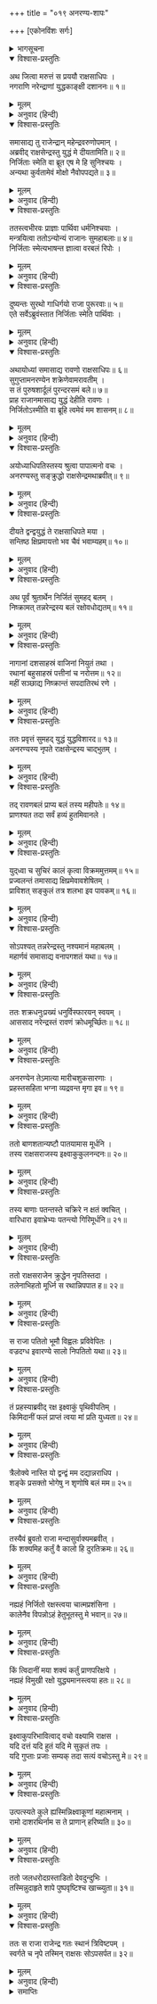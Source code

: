 +++
title = "०१९ अनरण्य-शापः"

+++
[एकोनविंशः सर्गः]



<details><summary>भागसूचना</summary>

19. रावणके द्वारा अनरण्यका वध तथा उनके द्वारा उसे शापकी प्राप्ति
</details>

<details open><summary>विश्वास-प्रस्तुतिः</summary>

अथ जित्वा मरुत्तं स प्रययौ राक्षसाधिपः ।  
नगराणि नरेन्द्राणां युद्धकाङ्क्षी दशाननः॥ १॥
</details>

<details><summary>मूलम्</summary>

अथ जित्वा मरुत्तं स प्रययौ राक्षसाधिपः ।  
नगराणि नरेन्द्राणां युद्धकाङ्क्षी दशाननः॥ १॥
</details>

<details><summary>अनुवाद (हिन्दी)</summary>

(अगस्त्यजी कहते हैं—रघुनन्दन!) पूर्वोक्त रूपसे राजा मरुत्तको जीतनेके पश्चात् राक्षसराज दशग्रीव क्रमशः अन्य नरेशोंके नगरोंमें भी युद्धकी इच्छासे गया॥ १॥
</details>

<details open><summary>विश्वास-प्रस्तुतिः</summary>

समासाद्य तु राजेन्द्रान् महेन्द्रवरुणोपमान् ।  
अब्रवीद् राक्षसेन्द्रस्तु युद्धं मे दीयतामिति॥ २॥  
निर्जिताः स्मेति वा ब्रूत एष मे हि सुनिश्चयः ।  
अन्यथा कुर्वतामेवं मोक्षो नैवोपपद्यते॥ ३॥
</details>

<details><summary>मूलम्</summary>

समासाद्य तु राजेन्द्रान् महेन्द्रवरुणोपमान् ।  
अब्रवीद् राक्षसेन्द्रस्तु युद्धं मे दीयतामिति॥ २॥  
निर्जिताः स्मेति वा ब्रूत एष मे हि सुनिश्चयः ।  
अन्यथा कुर्वतामेवं मोक्षो नैवोपपद्यते॥ ३॥
</details>

<details><summary>अनुवाद (हिन्दी)</summary>

महेन्द्र और वरुणके समान पराक्रमी उन महाराजोंके पास जाकर वह राक्षसराज उनसे कहता—‘राजाओ! तुम मेरे साथ युद्ध करो अथवा यह कह दो कि ‘हम हार गये ।’ यही मेरा अच्छी तरह किया हुआ निश्चय है । इसके विपरीत करनेसे तुम्हें छुटकारा नहीं मिलेगा’॥ २-३॥
</details>

<details open><summary>विश्वास-प्रस्तुतिः</summary>

ततस्त्वभीरवः प्राज्ञाः पार्थिवा धर्मनिश्चयाः ।  
मन्त्रयित्वा ततोऽन्योन्यं राजानः सुमहाबलाः॥ ४॥  
निर्जिताः स्मेत्यभाषन्त ज्ञात्वा वरबलं रिपोः ।
</details>

<details><summary>मूलम्</summary>

ततस्त्वभीरवः प्राज्ञाः पार्थिवा धर्मनिश्चयाः ।  
मन्त्रयित्वा ततोऽन्योन्यं राजानः सुमहाबलाः॥ ४॥  
निर्जिताः स्मेत्यभाषन्त ज्ञात्वा वरबलं रिपोः ।
</details>

<details><summary>अनुवाद (हिन्दी)</summary>

तब निर्भय, बुद्धिमान् तथा धर्मपूर्ण विचार रखनेवाले बहुत-से महाबली राजा परस्पर सलाह करके शत्रुकी प्रबलताको समझकर बोले—‘राक्षसराज! हम तुमसे हार मान लेते हैं’॥ ४ १/२॥
</details>

<details open><summary>विश्वास-प्रस्तुतिः</summary>

दुष्यन्तः सुरथो गाधिर्गयो राजा पुरूरवाः॥ ५॥  
एते सर्वेऽब्रुवंस्तात निर्जिताः स्मेति पार्थिवाः ।
</details>

<details><summary>मूलम्</summary>

दुष्यन्तः सुरथो गाधिर्गयो राजा पुरूरवाः॥ ५॥  
एते सर्वेऽब्रुवंस्तात निर्जिताः स्मेति पार्थिवाः ।
</details>

<details><summary>अनुवाद (हिन्दी)</summary>

दुष्यन्त, सुरथ, गाधि, गय, राजा पुरूरवा—इन सभी भूपालोंने अपने-अपने राजत्वकालमें रावणके सामने अपनी पराजय स्वीकार कर ली॥ ५ १/२॥
</details>

<details open><summary>विश्वास-प्रस्तुतिः</summary>

अथायोध्यां समासाद्य रावणो राक्षसाधिपः॥ ६॥  
सुगुप्तामनरण्येन शक्रेणेवामरावतीम् ।  
स तं पुरुषशार्दूलं पुरन्दरसमं बले॥ ७॥  
प्राह राजानमासाद्य युद्धं देहीति रावणः ।  
निर्जितोऽस्मीति वा ब्रूहि त्वमेवं मम शासनम्॥ ८॥
</details>

<details><summary>मूलम्</summary>

अथायोध्यां समासाद्य रावणो राक्षसाधिपः॥ ६॥  
सुगुप्तामनरण्येन शक्रेणेवामरावतीम् ।  
स तं पुरुषशार्दूलं पुरन्दरसमं बले॥ ७॥  
प्राह राजानमासाद्य युद्धं देहीति रावणः ।  
निर्जितोऽस्मीति वा ब्रूहि त्वमेवं मम शासनम्॥ ८॥
</details>

<details><summary>अनुवाद (हिन्दी)</summary>

इसके बाद राक्षसोंका राजा रावण इन्द्रद्वारा सुरक्षित अमरावतीकी भाँति महाराज अनरण्यद्वारा पालित अयोध्यापुरीमें आया । वहाँ पुरन्दर (इन्द्र)-के समान पराक्रमी पुरुषसिंह राजा अनरण्यसे मिलकर बोला—‘राजन्! तुम मुझसे युद्ध करनेका वचन दो अथवा कह दो कि ‘मैं हार गया ।’ यही मेरा आदेश है’॥ ६—८॥
</details>

<details open><summary>विश्वास-प्रस्तुतिः</summary>

अयोध्याधिपतिस्तस्य श्रुत्वा पापात्मनो वचः ।  
अनरण्यस्तु सङ्क्रुद्धो राक्षसेन्द्रमथाब्रवीत्॥ ९॥
</details>

<details><summary>मूलम्</summary>

अयोध्याधिपतिस्तस्य श्रुत्वा पापात्मनो वचः ।  
अनरण्यस्तु सङ्क्रुद्धो राक्षसेन्द्रमथाब्रवीत्॥ ९॥
</details>

<details><summary>अनुवाद (हिन्दी)</summary>

उस पापात्माकी वह बात सुनकर अयोध्यानरेश अनरण्यको बड़ा क्रोध हुआ और वे उस राक्षसराजसे बोले—॥ ९॥
</details>

<details open><summary>विश्वास-प्रस्तुतिः</summary>

दीयते द्वन्द्वयुद्धं ते राक्षसाधिपते मया ।  
सन्तिष्ठ क्षिप्रमायत्तो भव चैवं भवाम्यहम्॥ १०॥
</details>

<details><summary>मूलम्</summary>

दीयते द्वन्द्वयुद्धं ते राक्षसाधिपते मया ।  
सन्तिष्ठ क्षिप्रमायत्तो भव चैवं भवाम्यहम्॥ १०॥
</details>

<details><summary>अनुवाद (हिन्दी)</summary>

‘निशाचरपते! मैं तुम्हें द्वन्द्वयुद्धका अवसर देता हूँ । ठहरो, शीघ्र युद्धके लिये तैयार हो जाओ । मैं भी तैयार हो रहा हूँ’॥ १०॥
</details>

<details open><summary>विश्वास-प्रस्तुतिः</summary>

अथ पूर्वं श्रुतार्थेन निर्जितं सुमहद् बलम् ।  
निष्क्रामत् तन्नरेन्द्रस्य बलं रक्षोवधोद्यतम्॥ ११॥
</details>

<details><summary>मूलम्</summary>

अथ पूर्वं श्रुतार्थेन निर्जितं सुमहद् बलम् ।  
निष्क्रामत् तन्नरेन्द्रस्य बलं रक्षोवधोद्यतम्॥ ११॥
</details>

<details><summary>अनुवाद (हिन्दी)</summary>

राजाने रावणकी दिग्विजयकी बात पहलेसे ही सुन रखी थी, इसलिये उन्होंने बहुत बड़ी सेना इकट्ठी कर ली थी । नरेशकी वह सारी सेना उस समय राक्षसके वधके लिये उत्साहित हो नगरसे बाहर निकली॥ ११॥
</details>

<details open><summary>विश्वास-प्रस्तुतिः</summary>

नागानां दशसाहस्रं वाजिनां नियुतं तथा ।  
रथानां बहुसाहस्रं पत्तीनां च नरोत्तम॥ १२॥  
महीं सञ्छाद्य निष्क्रान्तं सपदातिरथं रणे ।
</details>

<details><summary>मूलम्</summary>

नागानां दशसाहस्रं वाजिनां नियुतं तथा ।  
रथानां बहुसाहस्रं पत्तीनां च नरोत्तम॥ १२॥  
महीं सञ्छाद्य निष्क्रान्तं सपदातिरथं रणे ।
</details>

<details><summary>अनुवाद (हिन्दी)</summary>

नरश्रेष्ठ श्रीराम! दस हजार हाथीसवार, एक लाख घुड़सवार, कई हजार रथी और पैदल सैनिक पृथ्वीको आच्छादित करके युद्धके लिये आगे बढ़े । रथों और पैदलोंसहित सारी सेना रणक्षेत्रमें जा पहुँची॥ १२ १/२॥
</details>

<details open><summary>विश्वास-प्रस्तुतिः</summary>

ततः प्रवृत्तं सुमहद् युद्धं युद्धविशारद॥ १३॥  
अनरण्यस्य नृपते राक्षसेन्द्रस्य चाद्भुतम् ।
</details>

<details><summary>मूलम्</summary>

ततः प्रवृत्तं सुमहद् युद्धं युद्धविशारद॥ १३॥  
अनरण्यस्य नृपते राक्षसेन्द्रस्य चाद्भुतम् ।
</details>

<details><summary>अनुवाद (हिन्दी)</summary>

युद्धविशारद रघुवीर! फिर तो राजा अनरण्य और निशाचर रावणमें बड़ा अद्भुत संग्राम होने लगा॥ १३ १/२॥
</details>

<details open><summary>विश्वास-प्रस्तुतिः</summary>

तद् रावणबलं प्राप्य बलं तस्य महीपतेः॥ १४॥  
प्राणश्यत तदा सर्वं हव्यं हुतमिवानले ।
</details>

<details><summary>मूलम्</summary>

तद् रावणबलं प्राप्य बलं तस्य महीपतेः॥ १४॥  
प्राणश्यत तदा सर्वं हव्यं हुतमिवानले ।
</details>

<details><summary>अनुवाद (हिन्दी)</summary>

उस समय राजाकी सारी सेना रावणकी सेनाके साथ टक्कर लेकर उसी तरह नष्ट होने लगी, जैसे अग्निमें दी हुई आहुति पूर्णतः भस्म हो जाती है॥ १४ १/२॥
</details>

<details open><summary>विश्वास-प्रस्तुतिः</summary>

युद्‍ध्वा च सुचिरं कालं कृत्वा विक्रममुत्तमम्॥ १५॥  
प्रज्वलन्तं तमासाद्य क्षिप्रमेवावशेषितम् ।  
प्राविशत् सङ्कुलं तत्र शलभा इव पावकम्॥ १६॥
</details>

<details><summary>मूलम्</summary>

युद्‍ध्वा च सुचिरं कालं कृत्वा विक्रममुत्तमम्॥ १५॥  
प्रज्वलन्तं तमासाद्य क्षिप्रमेवावशेषितम् ।  
प्राविशत् सङ्कुलं तत्र शलभा इव पावकम्॥ १६॥
</details>

<details><summary>अनुवाद (हिन्दी)</summary>

उस सेनाने बहुत देरतक युद्ध किया, बड़ा पराक्रम दिखाया; परंतु तेजस्वी रावणका सामना करके वह बहुत थोड़ी संख्यामें शेष रह गयी और अन्ततोगत्वा जैसे पतिङ्गे आगमें जलकर भस्म हो जाते हैं, उसी प्रकार कालके गालमें चली गयी॥ १५-१६॥
</details>

<details open><summary>विश्वास-प्रस्तुतिः</summary>

सोऽपश्यत् तन्नरेन्द्रस्तु नश्यमानं महाबलम् ।  
महार्णवं समासाद्य वनापगशतं यथा॥ १७॥
</details>

<details><summary>मूलम्</summary>

सोऽपश्यत् तन्नरेन्द्रस्तु नश्यमानं महाबलम् ।  
महार्णवं समासाद्य वनापगशतं यथा॥ १७॥
</details>

<details><summary>अनुवाद (हिन्दी)</summary>

राजाने देखा, मेरी विशाल सेना उसी प्रकार नष्ट होती चली जा रही है, जैसे जलसे भरी हुई सैकड़ों नदियाँ महासागरके पास पहुँचकर उसीमें विलीन हो जाती हैं॥ १७॥
</details>

<details open><summary>विश्वास-प्रस्तुतिः</summary>

ततः शक्रधनुःप्रख्यं धनुर्विस्फारयन् स्वयम् ।  
आससाद नरेन्द्रस्तं रावणं क्रोधमूर्च्छितः॥ १८॥
</details>

<details><summary>मूलम्</summary>

ततः शक्रधनुःप्रख्यं धनुर्विस्फारयन् स्वयम् ।  
आससाद नरेन्द्रस्तं रावणं क्रोधमूर्च्छितः॥ १८॥
</details>

<details><summary>अनुवाद (हिन्दी)</summary>

तब महाराज अनरण्य क्रोधसे मूर्छित हो अपने इन्द्रधनुषके समान महान् शरासनको टंकारते हुए रावणका सामना करनेके लिये आये॥ १८॥
</details>

<details open><summary>विश्वास-प्रस्तुतिः</summary>

अनरण्येन तेऽमात्या मारीचशुकसारणाः ।  
प्रहस्तसहिता भग्ना व्यद्रवन्त मृगा इव॥ १९॥
</details>

<details><summary>मूलम्</summary>

अनरण्येन तेऽमात्या मारीचशुकसारणाः ।  
प्रहस्तसहिता भग्ना व्यद्रवन्त मृगा इव॥ १९॥
</details>

<details><summary>अनुवाद (हिन्दी)</summary>

फिर तो जैसे सिंहको देखकर मृग भाग जाते हैं, उसी प्रकार मारीच, शुक, सारण तथा प्रहस्त—ये चारों राक्षस मन्त्री राजा अनरण्यसे परास्त होकर भाग खड़े हुए॥ १९॥
</details>

<details open><summary>विश्वास-प्रस्तुतिः</summary>

ततो बाणशतान्यष्टौ पातयामास मूर्धनि ।  
तस्य राक्षसराजस्य इक्ष्वाकुकुलनन्दनः॥ २०॥
</details>

<details><summary>मूलम्</summary>

ततो बाणशतान्यष्टौ पातयामास मूर्धनि ।  
तस्य राक्षसराजस्य इक्ष्वाकुकुलनन्दनः॥ २०॥
</details>

<details><summary>अनुवाद (हिन्दी)</summary>

तत्पश्चात् इक्ष्वाकुवंशको आनन्दित करनेवाले राजा अनरण्यने राक्षसराज रावणके मस्तकपर आठ सौ बाण मारे॥ २०॥
</details>

<details open><summary>विश्वास-प्रस्तुतिः</summary>

तस्य बाणाः पतन्तस्ते चक्रिरे न क्षतं क्वचित् ।  
वारिधारा इवाभ्रेभ्यः पतन्त्यो गिरिमूर्धनि॥ २१॥
</details>

<details><summary>मूलम्</summary>

तस्य बाणाः पतन्तस्ते चक्रिरे न क्षतं क्वचित् ।  
वारिधारा इवाभ्रेभ्यः पतन्त्यो गिरिमूर्धनि॥ २१॥
</details>

<details><summary>अनुवाद (हिन्दी)</summary>

परंतु जैसे बादलोंसे पर्वतशिखरपर गिरती हुई जलधाराएँ उसे क्षति नहीं पहुँचातीं, उसी प्रकार वे बरसते हुए बाण उस निशाचरके शरीरपर कहीं घाव न कर सके॥ २१॥
</details>

<details open><summary>विश्वास-प्रस्तुतिः</summary>

ततो राक्षसराजेन क्रुद्धेन नृपतिस्तदा ।  
तलेनाभिहतो मूर्ध्नि स रथान्निपपात ह॥ २२॥
</details>

<details><summary>मूलम्</summary>

ततो राक्षसराजेन क्रुद्धेन नृपतिस्तदा ।  
तलेनाभिहतो मूर्ध्नि स रथान्निपपात ह॥ २२॥
</details>

<details><summary>अनुवाद (हिन्दी)</summary>

इसके बाद राक्षसराजने कुपित होकर राजाके मस्तकपर एक तमाचा मारा । इससे आहत होकर राजा रथसे नीचे गिर पड़े॥ २२॥
</details>

<details open><summary>विश्वास-प्रस्तुतिः</summary>

स राजा पतितो भूमौ विह्वलः प्रविवेपितः ।  
वज्रदग्ध इवारण्ये सालो निपतितो यथा॥ २३॥
</details>

<details><summary>मूलम्</summary>

स राजा पतितो भूमौ विह्वलः प्रविवेपितः ।  
वज्रदग्ध इवारण्ये सालो निपतितो यथा॥ २३॥
</details>

<details><summary>अनुवाद (हिन्दी)</summary>

जैसे वनमें वज्रपातसे दग्ध हुआ साखूका वृक्ष धराशायी हो जाता है, उसी प्रकार राजा अनरण्य व्याकुल हो भूमिपर गिरे और थर-थर काँपने लगे॥ २३॥
</details>

<details open><summary>विश्वास-प्रस्तुतिः</summary>

तं प्रहस्याब्रवीद् रक्ष इक्ष्वाकुं पृथिवीपतिम् ।  
किमिदानीं फलं प्राप्तं त्वया मां प्रति युध्यता॥ २४॥
</details>

<details><summary>मूलम्</summary>

तं प्रहस्याब्रवीद् रक्ष इक्ष्वाकुं पृथिवीपतिम् ।  
किमिदानीं फलं प्राप्तं त्वया मां प्रति युध्यता॥ २४॥
</details>

<details><summary>अनुवाद (हिन्दी)</summary>

यह देख रावण जोर-जोरसे हँस पड़ा और उन इक्ष्वाकुवंशी नरेशसे बोला—‘इस समय मेरे साथ युद्ध करके तुमने क्या फल प्राप्त किया है?॥ २४॥
</details>

<details open><summary>विश्वास-प्रस्तुतिः</summary>

त्रैलोक्ये नास्ति यो द्वन्द्वं मम दद्यान्नराधिप ।  
शङ्के प्रसक्तो भोगेषु न शृणोषि बलं मम॥ २५॥
</details>

<details><summary>मूलम्</summary>

त्रैलोक्ये नास्ति यो द्वन्द्वं मम दद्यान्नराधिप ।  
शङ्के प्रसक्तो भोगेषु न शृणोषि बलं मम॥ २५॥
</details>

<details><summary>अनुवाद (हिन्दी)</summary>

‘नरेश्वर! तीनों लोकोंमें कोई ऐसा वीर नहीं है, जो मुझे द्वन्द्वयुद्ध दे सके । जान पड़ता है तुमने भोगोंमें अधिक आसक्त रहनेके कारण मेरे बल-पराक्रमको नहीं सुना था’॥ २५॥
</details>

<details open><summary>विश्वास-प्रस्तुतिः</summary>

तस्यैवं ब्रुवतो राजा मन्दासुर्वाक्यमब्रवीत् ।  
किं शक्यमिह कर्तुं वै कालो हि दुरतिक्रमः॥ २६॥
</details>

<details><summary>मूलम्</summary>

तस्यैवं ब्रुवतो राजा मन्दासुर्वाक्यमब्रवीत् ।  
किं शक्यमिह कर्तुं वै कालो हि दुरतिक्रमः॥ २६॥
</details>

<details><summary>अनुवाद (हिन्दी)</summary>

राजाकी प्राणशक्ति क्षीण हो रही थी । उन्होंने इस प्रकार बातें करनेवाले रावणका वचन सुनकर कहा—‘राक्षसराज! अब यहाँ क्या किया जा सकता है? क्योंकि कालका उल्लङ्घन करना अत्यन्त दुष्कर है॥ २६॥
</details>

<details open><summary>विश्वास-प्रस्तुतिः</summary>

नह्यहं निर्जितो रक्षस्त्वया चात्मप्रशंसिना ।  
कालेनैव विपन्नोऽहं हेतुभूतस्तु मे भवान्॥ २७॥
</details>

<details><summary>मूलम्</summary>

नह्यहं निर्जितो रक्षस्त्वया चात्मप्रशंसिना ।  
कालेनैव विपन्नोऽहं हेतुभूतस्तु मे भवान्॥ २७॥
</details>

<details><summary>अनुवाद (हिन्दी)</summary>

‘राक्षस! तू अपने मुँहसे अपनी प्रशंसा कर रहा है; किंतु तूने जो आज मुझे पराजित किया है, इसमें काल ही कारण है । वास्तवमें कालने ही मुझे मारा है । तू तो मेरी मृत्युमें निमित्तमात्र बन गया है॥ २७॥
</details>

<details open><summary>विश्वास-प्रस्तुतिः</summary>

किं त्विदानीं मया शक्यं कर्तुं प्राणपरिक्षये ।  
नह्यहं विमुखी रक्षो युद्ध्यमानस्त्वया हतः॥ २८॥
</details>

<details><summary>मूलम्</summary>

किं त्विदानीं मया शक्यं कर्तुं प्राणपरिक्षये ।  
नह्यहं विमुखी रक्षो युद्ध्यमानस्त्वया हतः॥ २८॥
</details>

<details><summary>अनुवाद (हिन्दी)</summary>

‘मेरे प्राण जा रहे हैं, अतः इस समय मैं क्या कर सकता हूँ? निशाचर! मुझे संतोष है कि मैंने युद्धसे मुँह नहीं मोड़ा । युद्ध करता हुआ ही मैं तेरे हाथसे मारा गया हूँ॥ २८॥
</details>

<details open><summary>विश्वास-प्रस्तुतिः</summary>

इक्ष्वाकुपरिभावित्वाद् वचो वक्ष्यामि राक्षस ।  
यदि दत्तं यदि हुतं यदि मे सुकृतं तपः ।  
यदि गुप्ताः प्रजाः सम्यक् तदा सत्यं वचोऽस्तु मे॥ २९॥
</details>

<details><summary>मूलम्</summary>

इक्ष्वाकुपरिभावित्वाद् वचो वक्ष्यामि राक्षस ।  
यदि दत्तं यदि हुतं यदि मे सुकृतं तपः ।  
यदि गुप्ताः प्रजाः सम्यक् तदा सत्यं वचोऽस्तु मे॥ २९॥
</details>

<details><summary>अनुवाद (हिन्दी)</summary>

‘परंतु राक्षस! तूने अपने व्यङ्‍ग्यपूर्ण वचनसे इक्ष्वाकुकुलका अपमान किया है, इसलिये मैं तुझे शाप दूँगा—तेरे लिये अमङ्गलजनक बात कहूँगा । यदि मैंने दान, पुण्य, होम और तप किये हों, यदि मेरे द्वारा धर्मके अनुसार प्रजाजनोंका ठीक-ठीक पालन हुआ हो तो मेरी बात सत्य होकर रहे॥ २९॥
</details>

<details open><summary>विश्वास-प्रस्तुतिः</summary>

उत्पत्स्यते कुले ह्यस्मिन्निक्ष्वाकूणां महात्मनाम् ।  
रामो दाशरथिर्नाम स ते प्राणान् हरिष्यति॥ ३०॥
</details>

<details><summary>मूलम्</summary>

उत्पत्स्यते कुले ह्यस्मिन्निक्ष्वाकूणां महात्मनाम् ।  
रामो दाशरथिर्नाम स ते प्राणान् हरिष्यति॥ ३०॥
</details>

<details><summary>अनुवाद (हिन्दी)</summary>

‘महात्मा इक्ष्वाकुवंशी नरेशोंके इस वंशमें ही दशरथनन्दन श्रीराम प्रकट होंगे, जो तेरे प्राणोंका अपहरण करेंगे’॥ ३०॥
</details>

<details open><summary>विश्वास-प्रस्तुतिः</summary>

ततो जलधरोदग्रस्ताडितो देवदुन्दुभिः ।  
तस्मिन्नुदाहृते शापे पुष्पवृष्टिश्च खाच्च्युता॥ ३१॥
</details>

<details><summary>मूलम्</summary>

ततो जलधरोदग्रस्ताडितो देवदुन्दुभिः ।  
तस्मिन्नुदाहृते शापे पुष्पवृष्टिश्च खाच्च्युता॥ ३१॥
</details>

<details><summary>अनुवाद (हिन्दी)</summary>

राजाके इस प्रकार शाप देते ही मेघके समान गम्भीर स्वरमें देवताओंकी दुन्दुभि बज उठी और आकाशसे फूलोंकी वर्षा होने लगी॥ ३१॥
</details>

<details open><summary>विश्वास-प्रस्तुतिः</summary>

ततः स राजा राजेन्द्र गतः स्थानं त्रिविष्टपम् ।  
स्वर्गते च नृपे तस्मिन् राक्षसः सोऽपसर्पत॥ ३२॥
</details>

<details><summary>मूलम्</summary>

ततः स राजा राजेन्द्र गतः स्थानं त्रिविष्टपम् ।  
स्वर्गते च नृपे तस्मिन् राक्षसः सोऽपसर्पत॥ ३२॥
</details>

<details><summary>अनुवाद (हिन्दी)</summary>

राजाधिराज श्रीराम! तदनन्तर राजा अनरण्य स्वर्गलोकको सिधारे । उनके स्वर्गगामी हो जानेपर राक्षस रावण वहाँसे अन्यत्र चला गया॥ ३२॥
</details>

<details><summary>समाप्तिः</summary>

इत्यार्षे श्रीमद्रामायणे वाल्मीकीये आदिकाव्ये उत्तरकाण्डे एकोनविंशः सर्गः॥ १९॥  
इस प्रकार श्रीवाल्मीकिनिर्मित आर्षरामायण आदिकाव्यके उत्तरकाण्डमें उन्नीसवाँ सर्ग पूरा हुआ॥ १९॥
</details>

